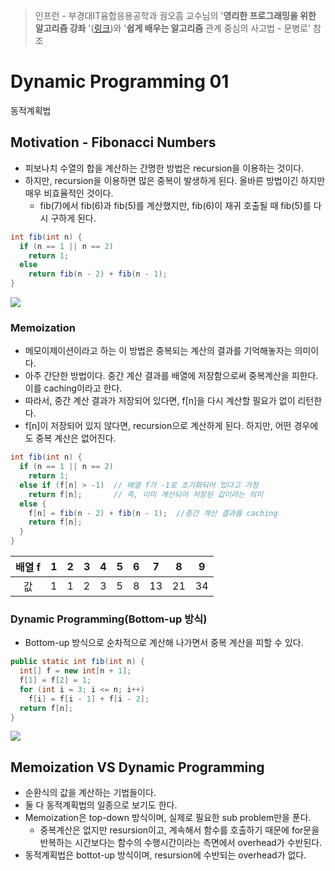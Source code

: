 > 인프런 - 부경대IT융합응용공학과 궘오흠 교수님의 '**영리한 프로그래밍을 위한 알고리즘 강좌** '([링크](https://www.inflearn.com/course/%EC%95%8C%EA%B3%A0%EB%A6%AC%EC%A6%98-%EA%B0%95%EC%A2%8C/))와 '**쉽게 배우는 알고리즘** 관계 중심의 사고법 - 문병로' 참조

# Dynamic Programming 01

동적계획법

## Motivation - Fibonacci Numbers

* 피보나치 수열의 합을 계산하는 간명한 방법은 recursion을 이용하는 것이다.
* 하지만, recursion을 이용하면 많은 중복이 발생하게 된다. 올바른 방법이긴 하지만 매우 비효율적인 것이다.
  * fib(7)에서 fib(6)과 fib(5)를 계산했지만, fib(6)이 재귀 호출될 때 fib(5)를 다시 구하게 된다.

```java
int fib(int n) {
  if (n == 1 || n == 2)
    return 1;
  else
    return fib(n - 2) + fib(n - 1);
}
```

![](https://github.com/namjunemy/TIL/blob/master/Algorithm/img/dp_01.png?raw=true)

### Memoization

* 메모이제이션이라고 하는 이 방법은 중복되는 계산의 결과를 기억해놓자는 의미이다.
* 아주 간단한 방법이다. 중간 계산 결과를 배열에 저장함으로써 중복계산을 피한다. 이를 caching이라고 한다.
* 따라서, 중간 계산 결과가 저장되어 있다면, f[n]을 다시 계산할 필요가 없이 리턴한다.
* f[n]이 저장되어 있지 않다면, recursion으로 계산하게 된다. 하지만, 어떤 경우에도 중복 계산은 없어진다.

```java
int fib(int n) {
  if (n == 1 || n == 2)
    return 1;
  else if (f[n] > -1)  // 배열 f가 -1로 초기화되어 있다고 가정
    return f[n];       // 즉, 이미 계산되어 저장된 값이라는 의미
  else {
    f[n] = fib(n - 2) + fib(n - 1);  //중간 계산 결과를 caching
    return f[n];
  }
}
```

| 배열 f |  1   |  2   |  3   |  4   |  5   |  6   |  7   |  8   |  9   |
| :----: | :--: | :--: | :--: | :--: | :--: | :--: | :--: | :--: | :--: |
|   값   |  1   |  1   |  2   |  3   |  5   |  8   |  13  |  21  |  34  |

### Dynamic Programming(Bottom-up 방식)

* Bottom-up 방식으로 순차적으로 계산해 나가면서 중복 계산을 피할 수 있다.

```java
public static int fib(int n) {
  int[] f = new int[n + 1];
  f[1] = f[2] = 1;
  for (int i = 3; i <= n; i++)
    f[i] = f[i - 1] + f[i - 2];
  return f[n];
}
```

![](https://github.com/namjunemy/TIL/blob/master/Algorithm/img/dp_02.png?raw=true)

## Memoization VS Dynamic Programming

* 순환식의 값을 계산하는 기법들이다.
* 둘 다 동적계획법의 일종으로 보기도 한다.
* Memoization은 top-down 방식이며, 실제로 필요한 sub problem만을 푼다.
  * 중복계산은 없지만 resursion이고, 계속해서 함수를 호출하기 때문에 for문을 반복하는 시간보다는 함수의 수행시간이라는 측면에서 overhead가 수반된다.
* 동적계획법은 bottot-up 방식이며, resursion에 수반되는 overhead가 없다.